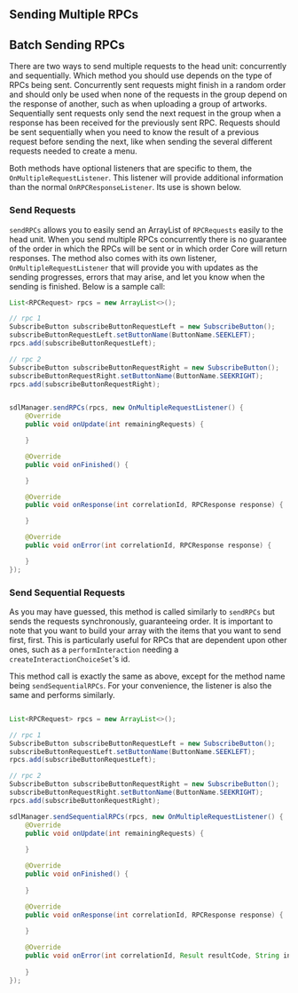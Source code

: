## Sending Multiple RPCs

## Batch Sending RPCs

There are two ways to send multiple requests to the head unit: concurrently and sequentially. Which method you should use depends on the type of RPCs being sent. Concurrently sent requests might finish in a random order and should only be used when none of the requests in the group depend on the response of another, such as when uploading a group of artworks. Sequentially sent requests only send the next request in the group when a response has been received for the previously sent RPC. Requests should be sent sequentially when you need to know the result of a previous request before sending the next, like when sending the several different requests needed to create a menu.

Both methods have optional listeners that are specific to them, the `OnMultipleRequestListener`. This listener will provide additional information than the normal `OnRPCResponseListener`. Its use is shown below.

### Send Requests

`sendRPCs` allows you to easily send an ArrayList of `RPCRequests` easily to the head unit. When you send multiple RPCs concurrently there is no guarantee of the order in which the RPCs will be sent or in which order Core will return responses. The method also comes with its own listener, `OnMultipleRequestListener` that will provide you with updates as the sending progresses, errors that may arise, and let you know when the sending is finished. Below is a sample call:

```java
List<RPCRequest> rpcs = new ArrayList<>();

// rpc 1
SubscribeButton subscribeButtonRequestLeft = new SubscribeButton();
subscribeButtonRequestLeft.setButtonName(ButtonName.SEEKLEFT);
rpcs.add(subscribeButtonRequestLeft);

// rpc 2
SubscribeButton subscribeButtonRequestRight = new SubscribeButton();
subscribeButtonRequestRight.setButtonName(ButtonName.SEEKRIGHT);
rpcs.add(subscribeButtonRequestRight);


sdlManager.sendRPCs(rpcs, new OnMultipleRequestListener() {
	@Override
	public void onUpdate(int remainingRequests) {

	}

	@Override
	public void onFinished() {

	}

	@Override
	public void onResponse(int correlationId, RPCResponse response) {

	}

	@Override
	public void onError(int correlationId, RPCResponse response) {

	}
});

```

### Send Sequential Requests

As you may have guessed, this method is called similarly to `sendRPCs` but sends the requests synchronously, guaranteeing order. It is important to note that you want to build your array with the items that you want to send first, first. This is particularly useful for RPCs that are dependent upon other ones, such as a `performInteraction` needing a `createInteractionChoiceSet`'s id. 

This method call is exactly the same as above, except for the method name being `sendSequentialRPCs`. For your convenience, the listener is also the same and performs similarly. 

```java

List<RPCRequest> rpcs = new ArrayList<>();

// rpc 1
SubscribeButton subscribeButtonRequestLeft = new SubscribeButton();
subscribeButtonRequestLeft.setButtonName(ButtonName.SEEKLEFT);
rpcs.add(subscribeButtonRequestLeft);

// rpc 2
SubscribeButton subscribeButtonRequestRight = new SubscribeButton();
subscribeButtonRequestRight.setButtonName(ButtonName.SEEKRIGHT);
rpcs.add(subscribeButtonRequestRight);

sdlManager.sendSequentialRPCs(rpcs, new OnMultipleRequestListener() {
	@Override
	public void onUpdate(int remainingRequests) {
	
	}

	@Override
	public void onFinished() {
	
	}

	@Override
	public void onResponse(int correlationId, RPCResponse response) {
	
	}

	@Override
	public void onError(int correlationId, Result resultCode, String info) {
	
	}
});

```

